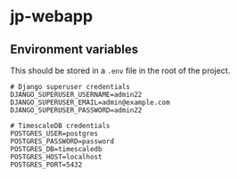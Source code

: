 # jp-webapp



## Environment variables
This should be stored in a `.env` file in the root of the project.
``` .env
# Django superuser credentials
DJANGO_SUPERUSER_USERNAME=admin22
DJANGO_SUPERUSER_EMAIL=admin@example.com
DJANGO_SUPERUSER_PASSWORD=admin22

# TimescaleDB credentials
POSTGRES_USER=postgres
POSTGRES_PASSWORD=password
POSTGRES_DB=timescaledb
POSTGRES_HOST=localhost
POSTGRES_PORT=5432
```
